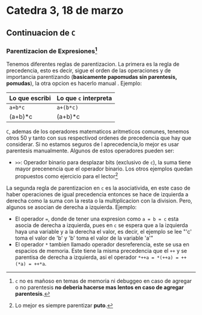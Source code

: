 # Catedra 3, 18 de marzo

## Continuacion de `C`

### Parentizacion de Expresiones[^2]

Tenemos diferentes reglas de parentizacion. La primera es la regla de precedencia, esto es decir, sigue el orden de las operaciones y de importancia parentizando (**basicamente papomudas sin parentesis, pomudas**), la otra opcion es hacerlo manual . Ejemplo:

| Lo que escribi | Lo que `c` interpreta |
| - | - |
| `a+b*c`| `a+(b*c)`|
| (a+b)*c | (a+b)*c |
`C`, ademas de los operadores matematicos aritmeticos comunes, tenemos otros 50 y tanto con sus respectivod ordenes de precedencia que hay que considerar. Si no estamos seguros de l aprecedencia,lo mejor es usar parentesis manualmente. Algunos de estos operadores pueden ser:

* `>>`: Operador binario para desplazar bits (exclusivo de `c`), la suma tiene mayor precenencia que el operador binario.
Los otros ejemplos quedan propuestos como ejercicio para el lector[^1]

La segunda regla de parentizacion en `c` es la asociativida, en este caso de haber operaciones de igual precedencia entonces se hace de izquierda a derecha como la suma con la resta o la multiplicacion con la division. Pero, algunos se asocian de derecha a izquierda. Ejemplo:

* El operador `=`, donde de tener una expresion como `a = b = c` esta asocia de derecha a izquierda, pues en `c` se espera que a la izquierda haya una variable y a la derecha el valor, es decir, el ejemplo se lee "'c' toma el valor de 'b' y 'b' toma el valor de la variable 'a'"
* El operador `*` tambien llamado operador desreferencia, este se usa en espacios de memoria. Este tiene la misma precedencia que el `++` y se parentisa de derecha a izquierda, asi el operador `*++a = *(++a) = ++(*a) = ++*a`.

[^1]: Lo mejor es siempre parentizar **puto**.
[^2]: `c` no es mañoso en temas de memoria ni debuggeo en caso de agregar o no parentesis **no deberia hacerse mas lentos en caso de agregar parentesis**.
